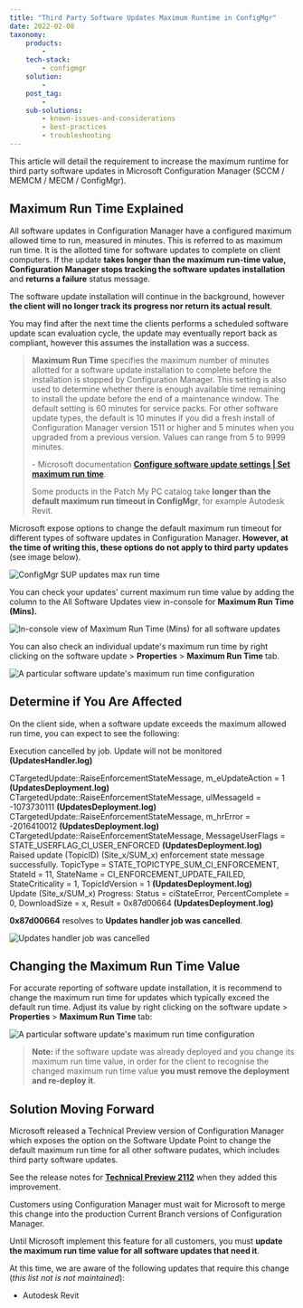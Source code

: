 ```yaml
---
title: "Third Party Software Updates Maximum Runtime in ConfigMgr"
date: 2022-02-08
taxonomy:
    products:
        - 
    tech-stack:
        - configmgr
    solution:
        - 
    post_tag:
        - 
    sub-solutions:
        - known-issues-and-considerations
        - best-practices
        - troubleshooting
---
```


This article will detail the requirement to increase the maximum runtime for third party software updates in Microsoft Configuration Manager (SCCM / MEMCM / MECM / ConfigMgr).

## Maximum Run Time Explained

All software updates in Configuration Manager have a configured maximum allowed time to run, measured in minutes. This is referred to as maximum run time. It is the allotted time for software updates to complete on client computers. If the update **takes longer than the maximum run-time value, Configuration Manager stops tracking the software updates installation** and **returns a failure** status message.

The software update installation will continue in the background, however **the client will no longer track its progress nor return its actual result**.

You may find after the next time the clients performs a scheduled software update scan evaluation cycle, the update may eventually report back as compliant, however this assumes the installation was a success.

> **Maximum Run Time** specifies the maximum number of minutes allotted for a software update installation to complete before the installation is stopped by Configuration Manager. This setting is also used to determine whether there is enough available time remaining to install the update before the end of a maintenance window. The default setting is 60 minutes for service packs. For other software update types, the default is 10 minutes if you did a fresh install of Configuration Manager version 1511 or higher and 5 minutes when you upgraded from a previous version. Values can range from 5 to 9999 minutes.
> 
> \- Microsoft documentation **[Configure software update settings | Set maximum run time](https://docs.microsoft.com/en-us/mem/configmgr/sum/get-started/manage-settings-for-software-updates#BKMK_SetMaxRunTime)**.
> 
> Some products in the Patch My PC catalog take **longer than the default maximum run timeout in ConfigMgr**, for example Autodesk Revit.

Microsoft expose options to change the default maximum run timeout for different types of software updates in Configuration Manager. **However, at the time of writing this, these options do not apply to third party updates** (see image below).

![ConfigMgr SUP updates max run time](images/SUPMaximumRunTime.png)

You can check your updates' current maximum run time value by adding the column to the All Software Updates view in-console for **Maximum Run Time (Mins).**

![In-console view of Maximum Run Time (Mins) for all software updates](images/SCCMConsoleMaxRunTimeColumn.png)

You can also check an individual update's maximum run time by right clicking on the software update > **Properties** > **Maximum Run Time** tab.

![A particular software update's maximum run time configuration](images/SoftwareUpdateMaxRunTime.png)

## Determine if You Are Affected

On the client side, when a software update exceeds the maximum allowed run time, you can expect to see the following:

Execution cancelled by job. Update will not be monitored **(UpdatesHandler.log)**

CTargetedUpdate::RaiseEnforcementStateMessage, m\_eUpdateAction = 1 **(UpdatesDeployment.log)**  
CTargetedUpdate::RaiseEnforcementStateMessage, ulMessageId = -1073730111 **(UpdatesDeployment.log)**  
CTargetedUpdate::RaiseEnforcementStateMessage, m\_hrError = -2016410012 **(UpdatesDeployment.log)**  
CTargetedUpdate::RaiseEnforcementStateMessage, MessageUserFlags = STATE\_USERFLAG\_CI\_USER\_ENFORCED **(UpdatesDeployment.log)**  
Raised update (TopicID) (Site\_x/SUM\_x) enforcement state message successfully. TopicType = STATE\_TOPICTYPE\_SUM\_CI\_ENFORCEMENT, StateId = 11, StateName = CI\_ENFORCEMENT\_UPDATE\_FAILED, StateCriticality = 1, TopicIdVersion = 1 **(UpdatesDeployment.log)**  
Update (Site\_x/SUM\_x) Progress: Status = ciStateError, PercentComplete = 0, DownloadSize = x, Result = 0x87d00664 **(UpdatesDeployment.log)**

**0x87d00664** resolves to **Updates handler job was cancelled**.

![Updates handler job was cancelled](images/2022-02-01_15-36-58.png)

## Changing the Maximum Run Time Value

For accurate reporting of software update installation, it is recommend to change the maximum run time for updates which typically exceed the default run time. Adjust its value by right clicking on the software update > **Properties** > **Maximum Run Time** tab:

![A particular software update's maximum run time configuration](images/SoftwareUpdateMaxRunTime.png)

> **Note:** if the software update was already deployed and you change its maximum run time value, in order for the client to recognise the changed maximum run time value **you must remove the deployment and re-deploy it**.

## Solution Moving Forward

Microsoft released a Technical Preview version of Configuration Manager which exposes the option on the Software Update Point to change the default maximum run time for all other software pudates, which includes third party software updates.

See the release notes for **[Technical Preview 2112](https://docs.microsoft.com/en-us/mem/configmgr/core/get-started/2021/technical-preview-2112#bkmk_maxruntime)** when they added this improvement.

Customers using Configuration Manager must wait for Microsoft to merge this change into the production Current Branch versions of Configuration Manager.

Until Microsoft implement this feature for all customers, you must **update the maximum run time value for all software updates that need it**.

At this time, we are aware of the following updates that require this change (_this list not is not maintained_):

- Autodesk Revit
